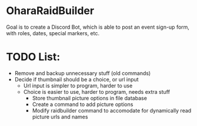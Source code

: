 # OharaRaidBuilder

Goal is to create a Discord Bot, which is able to post an event sign-up form, with roles, dates, special markers, etc.


# TODO List:
- Remove and backup unnecessary stuff (old commands)
- Decide if thumbnail should be a choice, or url input
  - Url input is simpler to program, harder to use
  - Choice is easier to use, harder to program, needs extra stuff
    - Store thumbnail picture options in file database
    - Create a command to add picture options
    - Modify raidbuilder command to accomodate for dynamically read picture urls and names
